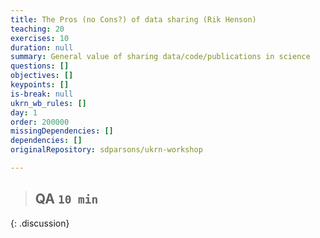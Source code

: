 ```yaml
---
title: The Pros (no Cons?) of data sharing (Rik Henson)
teaching: 20
exercises: 10
duration: null
summary: General value of sharing data/code/publications in science
questions: []
objectives: []
keypoints: []
is-break: null
ukrn_wb_rules: []
day: 1
order: 200000
missingDependencies: []
dependencies: []
originalRepository: sdparsons/ukrn-workshop

---
```

> ## QA `10 min`
>
{: .discussion}
